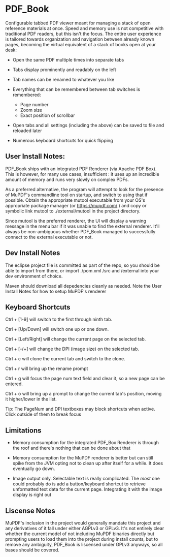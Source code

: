 # PDF_Book

Configurable tabbed PDF viewer meant for managing a stack of open reference materials at once. Speed and memory use is not competitive with traditional PDF readers, but this isn't the focus. The entire user experience is tailored towards organization and navigation between already known pages, becoming the virtual equivalent of a stack of books open at your desk:

* Open the same PDF multiple times into separate tabs

* Tabs display prominently and readably on the left

* Tab names can be renamed to whatever you like

* Everything that can be remembered between tab switches is remembered:
	* Page number
	* Zoom size
	* Exact position of scrollbar
	
* Open tabs and all settings (including the above) can be saved to file and reloaded later

* Numerous keyboard shortcuts for quick flipping

## User Install Notes:

PDF_Book ships with an integrated PDF Renderer (via Apache PDF Box). This is however, for many use cases, insufficient : it uses up an incredible amount of memory and runs very slowly on complex PDFs.

As a preferred alternative, the program will attempt to look for the presence of MuPDF's commandline tool on startup, and switch to using that if possible. Obtain the appropriate mutool executable from your OS's appropriate package manager (or https://mupdf.com/ ) and copy or symbolic link mutool to ./external/mutool in the project directory.

Since mutool is the preferred renderer, the UI will display a warning message in the menu bar if it was unable to find the external renderer. It'll always be non-ambiguous whether PDF_Book managed to successfully connect to the external executable or not.

## Dev Install Notes

The eclipse project file is committed as part of the repo, so you should be able to import from there, or import ./pom.xml /src and /external into your dev environment of choice.

Maven should download all depedencies cleanly as needed. Note the User Install Notes for how to setup MuPDF's renderer

## Keyboard Shortcuts

Ctrl + [1-9] will switch to the first through ninth tab.

Ctrl + [Up/Down] will switch one up or one down.

Ctrl + [Left/Right] will change the current page on the selected tab.

Ctrl + [-/+] will change the DPI (image size) on the selected tab.

Ctrl + c will clone the current tab and switch to the clone.

Ctrl + r will bring up the rename prompt

Ctrl + g will focus the page num text field and clear it, so a new page can be entered.

Ctrl + o will bring up a prompt to change the current tab's position, moving it higher/lower in the list.

Tip: The PageNum and DPI textboxes may block shortcuts when active. Click outside of them to break focus

## Limitations

* Memory consumption for the integrated PDF_Box Renderer is through the roof and there's nothing that can be done about that

* Memory consumption for the MuPDF renderer is better but can still spike from the JVM opting not to clean up after itself for a while. It does eventually go down.

* Image output only. Selectable text is really complicated. The *most* one could probably do is add a button/keyboard shortcut to retrieve unformatted text data for the current page. Integrating it with the image display is right out

## Liscense Notes

MuPDF's inclusion in the project would generally mandate this project and any derivatives of it fall under either AGPLv3 or GPLv3. It's not entirely clear whether the current model of not including MuPDF binaries directly but prompting users to load them into the project during install counts, but to remove any ambiguity, PDF_Book is liscensed under GPLv3 anyways, so all bases should be covered.